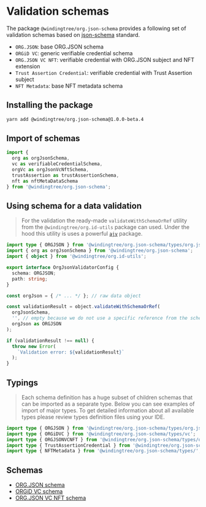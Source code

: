 # Validation schemas

The package `@windingtree/org.json-schema` provides a following set of validation schemas based on [json-schema](http://json-schema.org/specification.html) standard.

- `ORG.JSON`: base ORG.JSON schema
- `ORGiD VC`: generic verifiable credential schema
- `ORG.JSON VC NFT`: verifiable credential with ORG.JSON subject and NFT extension
- `Trust Assertion Credential`: verifiable credential with Trust Assertion subject
- `NFT Metadata`: base NFT metadata schema

## Installing the package

```bash
yarn add @windingtree/org.json-schema@1.0.0-beta.4
```

## Import of schemas

```typescript
import {
  org as orgJsonSchema,
  vc as verifiableCredentialSchema,
  orgVc as orgJsonVcNftSchema,
  trustAssertion as trustAssertionSchema,
  nft as nftMetaDataSchema
} from '@windingtree/org.json-schema';
```

## Using schema for a data validation

> For the validation the ready-made `validateWithSchemaOrRef` utility from the `@windingtree/org.id-utils` package can used. Under the hood this utility is uses a powerful [`ajv`](https://github.com/ajv-validator/ajv) package.

```typescript
import type { ORGJSON } from '@windingtree/org.json-schema/types/org.json';
import { org as orgJsonSchema } from '@windingtree/org.json-schema';
import { object } from '@windingtree/org.id-utils';

export interface OrgJsonValidatorConfig {
  schema: ORGJSON;
  path: string;
}

const orgJson = { /* ... */ }; // raw data object

const validationResult = object.validateWithSchemaOrRef(
  orgJsonSchema,
  '', // empty because we do not use a specific reference from the schema
  orgJson as ORGJSON
);

if (validationResult !== null) {
  throw new Error(
    `Validation error: ${validationResult}`
  );
}
```

## Typings

> Each schema definition has a huge subset of children schemas that can be imported as a separate type.
> Below you can see examples of import of major types. To get detailed information about all available types please review types definition files using your IDE.

```typescript
import type { ORGJSON } from '@windingtree/org.json-schema/types/org.json';
import type { ORGiDVC } from '@windingtree/org.json-schema/types/vc';
import type { ORGJSONVCNFT } from '@windingtree/org.json-schema/types/orgVc';
import type { TrustAssertionCredential } from '@windingtree/org.json-schema/types/trustAssertion';
import type { NFTMetadata } from '@windingtree/org.json-schema/types/';
```

## Schemas

- [ORG.JSON schema](org-json.md)
- [ORGiD VC schema](vc.md)
- [ORG.JSON VC NFT schema](org-json-vc-nft.md)





